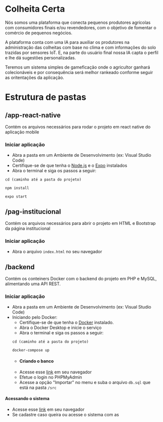 # Colheita Certa

Nós somos uma plataforma que conecta pequenos produtores agrícolas com consumidores finais e/ou revendedores, com o objetivo de fomentar o comércio de pequenos negócios.

A plataforma conta com uma IA para auxiliar os produtores na administração das colheitas com base no clima e com informações do solo trazidas por sensores IoT. E, na parte do usuário final nossa IA capta o perfil e lhe dá sugestões personalizadas.

Teremos um sistema simples de gameficação onde o agricultor ganhará colecionáveis e por consequência será melhor rankeado conforme seguir as oritentações da aplicação. 
 
# Estrutura de pastas
## /app-react-native
Contém os arquivos necessários para rodar o projeto em react native do aplicação mobile
 
### Iniciar aplicação
 - Abra a pasta em um Ambiente de Desenvolvimento (ex: Visual Studio Code)
 - Certifique-se de que tenha o [Node.js](https://www.alura.com.br/artigos/como-instalar-node-js-windows-linux-macos?gclid=CjwKCAjw1YCkBhAOEiwA5aN4ASAemF6qwJklrTyYnpgA0IoEU_05CItBNrJP2DFtOd5e-DQkbcME3RoC3DEQAvD_BwE) e o [Expo](https://docs.expo.dev/get-started/installation/) instalados
 - Abra o terminal e siga os passos a seguir:
 ````
 cd (caminho até a pasta do projeto)
 ````
 ````
 npm install
 ````
 ````
 expo start
 ````
  
  
## /pag-institucional
Contém os arquivos necessários para abrir o projeto em HTML e Bootstrap da página institucional
 
### Iniciar aplicação
- Abra o arquivo `index.html` no seu navegador
 
 
## /backend
Contém os conteiners Docker com o backend do projeto em PHP e MySQL, alimentando uma API REST.
 
### Iniciar aplicação
- Abra a pasta em um Ambiente de Desenvolvimento (ex: Visual Studio Code)
- Iniciando pelo Docker:
  - Certifique-se de que tenha o [Docker](https://www.docker.com/products/docker-desktop/) instalado.
  - Abra o Docker Desktop e inicie o serviço
  - Abra o terminal e siga os passos a seguir:
  ````
  cd (caminho até a pasta do projeto)
  ````
  ````
  docker-compose up
  ````
  - #### Criando o banco
   - Acesse esse [link](http://localhost:8080) em seu navegador
   - Efetue o login no PHPMyAdmin
   - Acesse a opção "Importar" no menu e suba o arquivo `db.sql` que está na pasta `/src`
 
#### Acessando o sistema
- Acesse esse [link](http://localhost) em seu navegador
- Se cadastre caso queira ou acesse o sistema com as 
